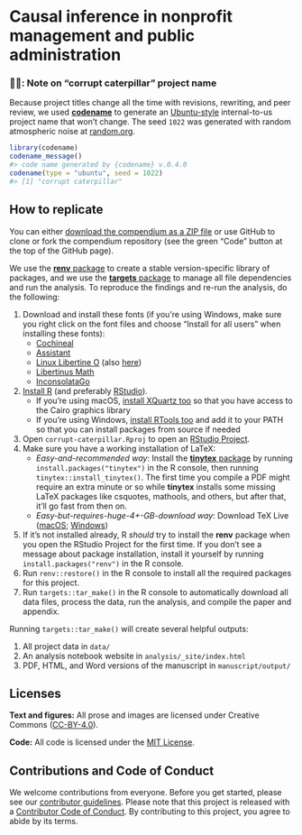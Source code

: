 
<!-- README.md is generated from README.Rmd. Please edit that file -->

# Causal inference in nonprofit management and public administration

<!-- badges: start -->
<!-- badges: end -->

### 👿🐛: Note on “corrupt caterpillar” project name

Because project titles change all the time with revisions, rewriting,
and peer review, we used [**codename**](http://svmiller.com/codename/)
to generate an
[Ubuntu-style](https://wiki.ubuntu.com/DevelopmentCodeNames)
internal-to-us project name that won’t change. The seed `1022` was
generated with random atmospheric noise at
[random.org](https://www.random.org/).

``` r
library(codename)
codename_message()
#> code name generated by {codename} v.0.4.0
codename(type = "ubuntu", seed = 1022)
#> [1] "corrupt caterpillar"
```

## How to replicate

You can either [download the compendium as a ZIP
file](/archive/main.zip) or use GitHub to clone or fork the compendium
repository (see the green “Code” button at the top of the GitHub page).

We use the [**renv**
package](https://rstudio.github.io/renv/articles/renv.html) to create a
stable version-specific library of packages, and we use the [**targets**
package](https://docs.ropensci.org/targets/) to manage all file
dependencies and run the analysis. To reproduce the findings and re-run
the analysis, do the following:

1.  Download and install these fonts (if you’re using Windows, make sure
    you right click on the font files and choose “Install for all users”
    when installing these fonts):
    -   [Cochineal](https://fontesk.com/cochineal-typeface/)
    -   [Assistant](https://fonts.google.com/specimen/Assistant)
    -   [Linux Libertine
        O](https://www.cufonfonts.com/font/linux-libertine-o) (also
        [here](https://sourceforge.net/projects/linuxlibertine/))
    -   [Libertinus Math](https://github.com/alerque/libertinus)
    -   [InconsolataGo](https://github.com/ryanoasis/nerd-fonts/tree/master/patched-fonts/InconsolataGo)
2.  [Install R](https://cloud.r-project.org/) (and preferably
    [RStudio](https://www.rstudio.com/products/rstudio/download/#download)).
    -   If you’re using macOS, [install XQuartz
        too](https://www.xquartz.org/) so that you have access to the
        Cairo graphics library
    -   If you’re using Windows, [install RTools
        too](https://cran.r-project.org/bin/windows/Rtools/) and add it
        to your PATH so that you can install packages from source if
        needed
3.  Open `corrupt-caterpillar.Rproj` to open an [RStudio
    Project](https://r4ds.had.co.nz/workflow-projects.html).
4.  Make sure you have a working installation of LaTeX:
    -   *Easy-and-recommended way*: Install the [**tinytex**
        package](https://yihui.org/tinytex/) by running
        `install.packages("tinytex")` in the R console, then running
        `tinytex::install_tinytex()`. The first time you compile a PDF
        might require an extra minute or so while **tinytex** installs
        some missing LaTeX packages like csquotes, mathools, and others,
        but after that, it’ll go fast from then on.
    -   *Easy-but-requires-huge-4+-GB-download way*: Download TeX Live
        ([macOS](http://www.tug.org/mactex/);
        [Windows](https://miktex.org/))
5.  If it’s not installed already, R *should* try to install the
    **renv** package when you open the RStudio Project for the first
    time. If you don’t see a message about package installation, install
    it yourself by running `install.packages("renv")` in the R console.
6.  Run `renv::restore()` in the R console to install all the required
    packages for this project.
7.  Run `targets::tar_make()` in the R console to automatically download
    all data files, process the data, run the analysis, and compile the
    paper and appendix.

Running `targets::tar_make()` will create several helpful outputs:

1.  All project data in `data/`
2.  An analysis notebook website in `analysis/_site/index.html`
3.  PDF, HTML, and Word versions of the manuscript in
    `manuscript/output/`

## Licenses

**Text and figures:** All prose and images are licensed under Creative
Commons ([CC-BY-4.0](http://creativecommons.org/licenses/by/4.0/)).

**Code:** All code is licensed under the [MIT License](LICENSE.md).

## Contributions and Code of Conduct

We welcome contributions from everyone. Before you get started, please
see our [contributor guidelines](CONTRIBUTING.md). Please note that this
project is released with a [Contributor Code of
Conduct](https://contributor-covenant.org/version/2/0/CODE_OF_CONDUCT.html).
By contributing to this project, you agree to abide by its terms.
